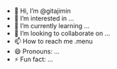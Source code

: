 - 👋 Hi, I’m @gitajimin
- 👀 I’m interested in ...
- 🌱 I’m currently learning ...
- 💞️ I’m looking to collaborate on ...
- 📫 How to reach me .menu
- 😄 Pronouns: ...
- ⚡ Fun fact: ...

<!---
gitajimin/gitajimin is a ✨ special ✨ repository because its `gitajimin.md` (this file) appears on your GitHub profile.
You can click the Preview link to take a look at your changes.
--->
